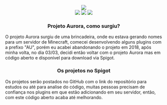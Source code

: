 <p align="center">
<img src="https://i.imgur.com/ZeUof1k.png">
<br>
<a href=""><img src="https://img.shields.io/badge/Website-spigot-orange.svg"></a>
<a href="https://loritta.website/donate"><img src="https://img.shields.io/badge/Donate-aurora%20project-yellowgreen.svg"></a>
<a><img src="https://img.shields.io/badge/Downloads-10%2B-blue.svg"></a>
</p>

<h3 align="center">Projeto Aurora, como surgiu?</h3>
 <p> O projeto Aurora surgiu de uma brincadeira, onde eu estava gerando nomes para um servidor de Minecraft, comecei desenvolvendo alguns plugins com a prefixo "AU", porém eu acabei abandonando o projeto em 2018, após minha volta, no dia 03/03, decidi então voltar com o projeto Aurora mas em código aberto e disponível para download via Spigot.</p>
<h3 align="center">Os projetos no Spigot</h3>
  <p>Os projetos serão postados no GitHub com o link do repositório para estudos ou até para analise do código, muitas pessoas precisam de confiança nos plugins em que estão adicionando em seu servidor, então, com este código aberto acaba até melhorando.</p>
